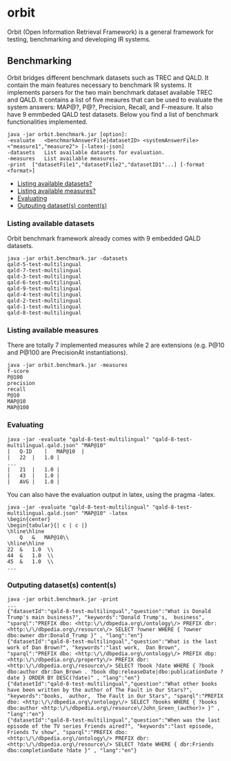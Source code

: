 # orbit
Orbit (Open Information Retrieval Framework) is a general framework for testing, benchmarking and developing IR systems.


## Benchmarking

Orbit bridges different benchmark datasets such as TREC and QALD.
It contain the main features necessary to benchmark IR systems.
It implements parsers for the two main benchmark dataset available TREC and QALD.
It contains a list of five meaures that can be used to evaluate the system answers: MAP@?, P@?, Precision, Recall, and F-measure.
It also have 9 emmbeded QALD test datasets.
Below you find a list of benchmark functionalities implemented.

```
java -jar orbit.benchmark.jar [option]:
-evaluate	<benchmarkAnswerFile|datasetID>	<systemAnswerFile>	<"measure1","measure2">	[-latex|-json]
-datasets	List available datasets for evaluation.
-measures	List available measures.
-print	["datasetFile1","datasetFile2","datasetID1"...]	[-format <format>]
```


- [Listing available datasets?](https://github.com/AKSW/orbit/blob/master/README.md#listing-available-datasets)
- [Listing available measures?](https://github.com/AKSW/orbit/blob/master/README.md#listing-available-measures)
- [Evaluating](https://github.com/AKSW/KBox#how-can-i-use-kbox)
- [Outputing dataset(s) content(s)](https://github.com/AKSW/KBox#how-can-i-execute-kbox-in-command-line)

### Listing available datasets

Orbit benchmark framework already comes with 9 embedded QALD datasets.

```
java -jar orbit.benchmark.jar -datasets
qald-5-test-multilingual
qald-7-test-multilingual
qald-3-test-multilingual
qald-6-test-multilingual
qald-9-test-multilingual
qald-4-test-multilingual
qald-2-test-multilingual
qald-1-test-multilingual
qald-8-test-multilingual
```

### Listing available measures

There are totally 7 implemented measures while 2 are extensions (e.g. P@10 and P@100 are PrecisionAt instantiations).

```
java -jar orbit.benchmark.jar -measures
f-score
P@100
precision
recall
P@10
MAP@10
MAP@100
```

### Evaluating

```
java -jar -evaluate "qald-8-test-multilingual" "qald-8-test-multilingual.qald.json" "MAP@10"
|	Q-ID	|	MAP@10	|
|	22	|	1.0	|
...
|	21	|	1.0	|
|	43	|	1.0	|
|	AVG	|	1.0	|

```

You can also have the evaluation output in latex, using the pragma -latex.

```
java -jar -evaluate "qald-8-test-multilingual" "qald-8-test-multilingual.qald.json" "MAP@10" -latex
\begin{center}
\begin{tabular}{| c | c |}
\hline\hline
	Q	&	MAP@10\\
\hline\hline
22	&	1.0	 \\
44	&	1.0	 \\
45	&	1.0	 \\
...
```

### Outputing dataset(s) content(s)

```
java -jar orbit.benchmark.jar -print
...
{"datasetId":"qald-8-test-multilingual","question":"What is Donald Trump's main business?", "keywords":"Donald Trump's,  business", "sparql":"PREFIX dbo: <http:\/\/dbpedia.org\/ontology\/> PREFIX dbr: <http:\/\/dbpedia.org\/resource\/> SELECT ?owner WHERE { ?owner dbo:owner dbr:Donald_Trump }" , "lang":"en"}
{"datasetId":"qald-8-test-multilingual","question":"What is the last work of Dan Brown?", "keywords":"last work,  Dan Brown", "sparql":"PREFIX dbo: <http:\/\/dbpedia.org\/ontology\/> PREFIX dbp: <http:\/\/dbpedia.org\/property\/> PREFIX dbr: <http:\/\/dbpedia.org\/resource\/> SELECT ?book ?date WHERE { ?book dbo:author dbr:Dan_Brown . ?book dbp:releaseDate|dbo:publicationDate ?date } ORDER BY DESC(?date)" , "lang":"en"}
{"datasetId":"qald-8-test-multilingual","question":"What other books have been written by the author of The Fault in Our Stars?", "keywords":"books,  author,  The Fault in Our Stars", "sparql":"PREFIX dbo: <http:\/\/dbpedia.org\/ontology\/> SELECT ?books WHERE { ?books dbo:author <http:\/\/dbpedia.org\/resource\/John_Green_(author)> }" , "lang":"en"}
{"datasetId":"qald-8-test-multilingual","question":"When was the last episode of the TV series Friends aired?", "keywords":"last episode,  Friends Tv show", "sparql":"PREFIX dbo: <http:\/\/dbpedia.org\/ontology\/> PREFIX dbr: <http:\/\/dbpedia.org\/resource\/> SELECT ?date WHERE { dbr:Friends dbo:completionDate ?date }" , "lang":"en"}
```
